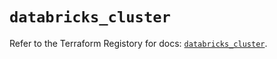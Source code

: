 # `databricks_cluster`

Refer to the Terraform Registory for docs: [`databricks_cluster`](https://registry.terraform.io/providers/databricks/databricks/1.16.0/docs/resources/cluster).
